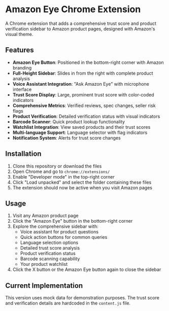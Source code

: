 # Amazon Eye Chrome Extension

A Chrome extension that adds a comprehensive trust score and product verification sidebar to Amazon product pages, designed with Amazon's visual theme.

## Features

- **Amazon Eye Button**: Positioned in the bottom-right corner with Amazon branding
- **Full-Height Sidebar**: Slides in from the right with complete product analysis
- **Voice Assistant Integration**: "Ask Amazon Eye" with microphone interface
- **Trust Score Display**: Large, prominent trust score with color-coded indicators
- **Comprehensive Metrics**: Verified reviews, spec changes, seller risk flags
- **Product Verification**: Detailed verification status with visual indicators
- **Barcode Scanner**: Quick product lookup functionality
- **Watchlist Integration**: View saved products and their trust scores
- **Multi-language Support**: Language selector with flag indicators
- **Notification System**: Alerts for trust score changes

## Installation

1. Clone this repository or download the files
2. Open Chrome and go to `chrome://extensions/`
3. Enable "Developer mode" in the top-right corner
4. Click "Load unpacked" and select the folder containing these files
5. The extension should now be active when you visit Amazon pages

## Usage

1. Visit any Amazon product page
2. Click the "Amazon Eye" button in the bottom-right corner
3. Explore the comprehensive sidebar with:
   - Voice assistant for product questions
   - Quick action buttons for common queries
   - Language selection options
   - Detailed trust score analysis
   - Product verification status
   - Barcode scanning capability
   - Your product watchlist
4. Click the X button or the Amazon Eye button again to close the sidebar

## Current Implementation

This version uses mock data for demonstration purposes. The trust score and verification details are hardcoded in the `content.js` file. 